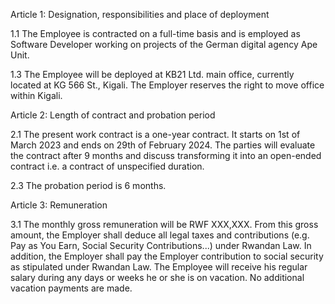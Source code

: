 Article 1: Designation, responsibilities and place of deployment

1.1 The Employee is contracted on a full-time basis and is employed as Software Developer working on projects of the German digital agency Ape Unit.

1.3 The Employee will be deployed at KB21 Ltd. main office, currently located at KG 566 St., Kigali. The Employer reserves the right to move office within Kigali.

Article 2: Length of contract and probation period

2.1 The present work contract is a one-year contract. It starts on 1st of March 2023 and ends on 29th of February 2024. The parties will evaluate the contract after 9 months and discuss transforming it into an open-ended contract i.e. a contract of unspecified duration.

2.3 The probation period is 6 months.

Article 3: Remuneration

3.1 The monthly gross remuneration will be RWF XXX,XXX. From this gross amount, the Employer shall deduce all legal taxes and contributions (e.g. Pay as You Earn, Social Security Contributions...) under Rwandan Law. In addition, the Employer shall pay the Employer contribution to social security as stipulated under Rwandan Law. The Employee will receive his regular salary during any days or weeks he or she is on vacation. No additional vacation payments are made.
